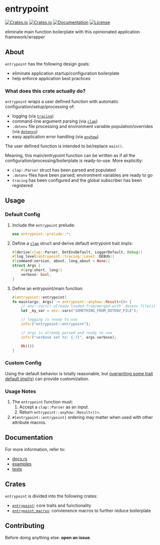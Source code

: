 # entrypoint
[![Crates.io](https://img.shields.io/crates/v/entrypoint.svg)](https://crates.io/crates/entrypoint)
[![Crates.io](https://img.shields.io/crates/d/entrypoint.svg)](https://crates.io/crates/entrypoint)
[![Documentation](https://img.shields.io/docsrs/entrypoint?logo=docs.rs)](https://docs.rs/entrypoint)
[![License](https://img.shields.io/badge/license-MIT-blue?style=flat-square)](LICENSE-MIT)

eliminate main function boilerplate with this opinionated application framework/wrapper

## About
`entrypoint` has the following design goals:
- eliminate application startup/configuration boilerplate
- help enforce application best practices

### What does this crate actually do?
`entrypoint` wraps a user defined function with automatic configuration/setup/processing of:
- logging (via [`tracing`](https://github.com/tokio-rs/tracing))
- command-line argument parsing (via [`clap`](https://github.com/clap-rs/clap))
- `.dotenv` file processing and environment variable population/overrides (via [`dotenvy`](https://github.com/allan2/dotenvy))
- easy application error handling (via [`anyhow`](https://github.com/dtolnay/anyhow))

The user defined function is intended to be/replace `main()`.

Meaning, this main/entrypoint function can be written as if all the configuration/processing/boilerplate is ready-to-use.
More explicitly:
- `clap::Parser` struct has been parsed and populated
- `.dotenv` files have been parsed; environment variables are ready to go
- `tracing` has been configured and the global subscriber has been registered

## Usage
### Default Config
1. Include the `entrypoint` prelude:
    ```rust
    use entrypoint::prelude::*;
    ```

2. Define a [`clap`](https://crates.io/crates/clap) struct and derive default entrypoint trait impls:
    ```rust
    #[derive(clap::Parser, DotEnvDefault, LoggerDefault, Debug)]
    #[log_level(entrypoint::tracing::Level::DEBUG)]
    #[command(version, about, long_about = None)]
    struct Args {
        #[arg(short, long)]
        verbose: bool,
    }
    ```

3. Define an entrypoint/main function:
    ```rust
    #[entrypoint::entrypoint]
    fn main(args: Args) -> entrypoint::anyhow::Result<()> {
        // env::vars() already loaded-from/merged-with .dotenv file(s)
        let _my_var = env::vars("SOMETHING_FROM_DOTENV_FILE");

        // logging is ready to use
        info!("entrypoint::entrypoint");

        // args is already parsed and ready to use
        info!("verbose set to: {:?}", args.verbose);

        Ok(())
    }
    ```

### Custom Config
Using the default behavior is totally reasonable, but [overwriting some trait default impl(s)](/entrypoint/examples/axum.rs) can provide customization.

### Usage Notes
1. The `entrypoint` function must: 
   1. Accept a `clap::Parser` as an input.
   2. Return `entrypoint::anyhow::Result<()>`.
2. `#[entrypoint::entrypoint]` ordering may matter when used with other attribute macros.

## Documentation
For more information, refer to:
- [docs.rs](https://docs.rs/entrypoint)
- [examples](/entrypoint/examples/)
- [tests](/entrypoint/tests/)

## Crates
`entrypoint` is divided into the following crates:
- [`entrypoint`](https://crates.io/crates/entrypoint): core traits and functionality
- [`entrypoint_macros`](https://crates.io/crates/entrypoint_macros): convienence macros to further reduce boilerplate

## Contributing
Before doing anything else: **open an issue**.
